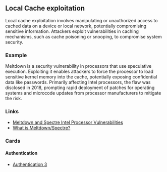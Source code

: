 ## Local Cache exploitation
Local cache exploitation involves manipulating or unauthorized access to cached data on a device or local network, potentially compromising sensitive information. Attackers exploit vulnerabilities in caching mechanisms, such as cache poisoning or snooping, to compromise system security.

### Example
Meltdown is a security vulnerability in processors that use speculative execution. Exploiting it enables attackers to force the processor to load sensitive kernel memory into the cache, potentially exposing confidential data like passwords. Primarily affecting Intel processors, the flaw was disclosed in 2018, prompting rapid deployment of patches for operating systems and microcode updates from processor manufacturers to mitigate the risk.

### Links
- [Meltdown and Spectre Intel Processor Vulnerabilities](https://www.trendmicro.com/vinfo/fr/security/news/vulnerabilities-and-exploits/meltdown-and-spectre-intel-processor-vulnerabilities-what-you-need-to-know)
- [What is Meltdown/Spectre?](https://www.cloudflare.com/learning/security/threats/meltdown-spectre/)

### Cards
#### Authentication
- [Authentication 3](/cards/AT3)
